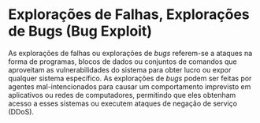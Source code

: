 # Explorações de Falhas, Explorações de Bugs (Bug Exploit)

As explorações de falhas ou explorações de _bugs_ referem-se a ataques na forma de programas, blocos de dados ou conjuntos de comandos que aproveitam as vulnerabilidades do sistema para obter lucro ou expor qualquer sistema específico. As explorações de _bugs_ podem ser feitas por agentes mal-intencionados para causar um comportamento imprevisto em aplicativos ou redes de computadores, permitindo que eles obtenham acesso a esses sistemas ou executem ataques de negação de serviço (DDoS).
